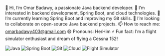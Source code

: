 👋 Hi, I’m Omar Badawy, a passionate Java backend developer.
👀 I’m interested in backend development, Spring Boot, and cloud technologies.
🌱 I’m currently learning Spring Boot and improving my Git skills.
💞️ I’m looking to collaborate on open-source Java backend projects.
📫 How to reach me: omarbadawy403@gmail.com
😄 Pronouns: He/Him
⚡ Fun fact: I’m a flight simulator enthusiast and dream of flying a Cessna 152!

![Java](https://img.shields.io/badge/Java-17-blue)
![Spring Boot](https://img.shields.io/badge/Spring%20Boot-2.7.4-green)
![Git](https://img.shields.io/badge/Git-Tool-orange)
![Cloud](https://img.shields.io/badge/Cloud-Technologies-lightgrey)
![Flight Simulator](https://img.shields.io/badge/Flight%20Simulator-Enthusiast-blue)
<!---
OmarBadawy403/OmarBadawy403 is a ✨ special ✨ repository because its `README.md` (this file) appears on your GitHub profile.
You can click the Preview link to take a look at your changes.
--->
